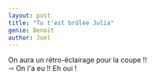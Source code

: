 ```yaml
---
layout: post
title: "Tu t'est brûlée Julia"
genie: Benoit
author: Joel
---
```


On aura un rétro-éclairage pour la coupe !!
<br>
⇾ On l'a eu !! Eh oui !
